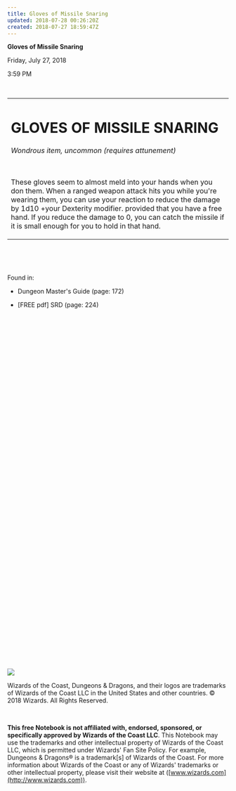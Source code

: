 ```yaml
---
title: Gloves of Missile Snaring
updated: 2018-07-28 00:26:20Z
created: 2018-07-27 18:59:47Z
---
```


**Gloves of Missile Snaring**

Friday, July 27, 2018

3:59 PM

 

<table><tbody><tr class="odd"><td><h1 id="gloves-of-missile-snaring"><strong>GLOVES OF MISSILE SNARING</strong></h1><p><em>Wondrous item, uncommon (requires attunement)</em></p><p> </p><p>These gloves seem to almost meld into your hands when you don them. When a ranged weapon attack hits you while you're wearing them, you can use your reaction to reduce the damage by 1d10 +your Dexterity modifier. provided that you have a free hand. If you reduce the damage to 0, you can catch the missile if it is small enough for you to hold in that hand.</p></td></tr></tbody></table>

 

 

Found in:

-   Dungeon Master's Guide (page: 172)

-   \[FREE pdf\] SRD (page: 224)

 

 

 

 

 

 

 

 

 

 

 

 

 

 

 

 

 

 

 

 

 

 

 

 

 

 

![](tmp\media\image1.png)

Wizards of the Coast, Dungeons & Dragons, and their logos are trademarks of Wizards of the Coast LLC in the United States and other countries. © 2018 Wizards. All Rights Reserved.

 

**This free Notebook is not affiliated with, endorsed, sponsored, or specifically approved by Wizards of the Coast LLC**. This Notebook may use the trademarks and other intellectual property of Wizards of the Coast LLC, which is permitted under Wizards' Fan Site Policy. For example, Dungeons & Dragons® is a trademark\[s\] of Wizards of the Coast. For more information about Wizards of the Coast or any of Wizards' trademarks or other intellectual property, please visit their website at ([www.wizards.com](http://www.wizards.com)).
